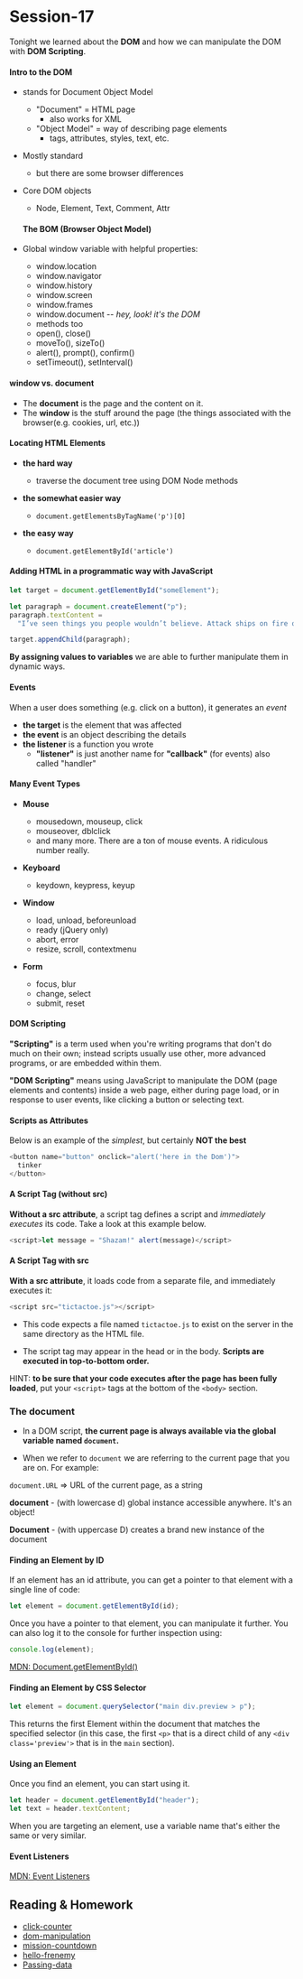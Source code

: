# Session-17

Tonight we learned about the **DOM** and how we can manipulate the DOM with **DOM Scripting**.

#### Intro to the DOM

- stands for Document Object Model
  - "Document" = HTML page
    - also works for XML
  - "Object Model" = way of describing page elements
    - tags, attributes, styles, text, etc.
- Mostly standard
  - but there are some browser differences
- Core DOM objects

  - Node, Element, Text, Comment, Attr

  #### The BOM (Browser Object Model)

- Global window variable with helpful properties:
  - window.location
  - window.navigator
  - window.history
  - window.screen
  - window.frames
  - window.document -- _hey, look! it's the DOM_
  - methods too
  - open(), close()
  - moveTo(), sizeTo()
  - alert(), prompt(), confirm()
  - setTimeout(), setInterval()

#### window vs. document

- The **document** is the page and the content on it.
- The **window** is the stuff around the page (the things associated with the browser(e.g. cookies, url, etc.))

#### Locating HTML Elements

- **the hard way**

  - traverse the document tree using DOM Node methods

- **the somewhat easier way**

  - `document.getElementsByTagName('p')[0]`

- **the easy way**
  - `document.getElementById('article')`

#### Adding HTML in a programmatic way with JavaScript

```js
let target = document.getElementById("someElement");

let paragraph = document.createElement("p");
paragraph.textContent =
  "I’ve seen things you people wouldn’t believe. Attack ships on fire off the shoulder of Orion. I watched C-beams glitter in the dark near the Tannhauser gate. All those moments will be lost in time, like tears in rain.";

target.appendChild(paragraph);
```

**By assigning values to variables** we are able to further manipulate them in dynamic ways.

#### Events

When a user does something (e.g. click on a button), it generates an _event_

- **the target** is the element that was affected
- **the event** is an object describing the details
- **the listener** is a function you wrote
  - **"listener"** is just another name for **"callback"** (for events)
    also called "handler"

#### Many Event Types

- **Mouse**

  - mousedown, mouseup, click
  - mouseover, dblclick
  - and many more. There are a ton of mouse events. A ridiculous number really.

- **Keyboard**

  - keydown, keypress, keyup

- **Window**

  - load, unload, beforeunload
  - ready (jQuery only)
  - abort, error
  - resize, scroll, contextmenu

- **Form**

  - focus, blur
  - change, select
  - submit, reset

#### DOM Scripting

**"Scripting"** is a term used when you're writing programs that don't do much on their own; instead scripts usually use other, more advanced programs, or are embedded within them.

**"DOM Scripting"** means using JavaScript to manipulate the DOM (page elements and contents) inside a web page, either during page load, or in response to user events, like clicking a button or selecting text.

#### Scripts as Attributes

Below is an example of the _simplest_, but certainly **NOT the best**

```js
<button name="button" onclick="alert('here in the Dom')">
  tinker
</button>
```

#### A Script Tag (without src)

**Without a src attribute**, a script tag defines a script and _immediately executes_ its code. Take a look at this example below.

```js
<script>let message = "Shazam!" alert(message)</script>
```

#### A Script Tag with src

**With a src attribute**, it loads code from a separate file, and immediately executes it:

```js
<script src="tictactoe.js"></script>
```

- This code expects a file named `tictactoe.js` to exist on the server in the same directory as the HTML file.

- The script tag may appear in the head or in the body. **Scripts are executed in top-to-bottom order.**

HINT: **to be sure that your code executes after the page has been fully loaded**, put your `<script>` tags at the bottom of the `<body>` section.

### The document

- In a DOM script, **the current page is always available via the global variable named `document`.**

- When we refer to `document` we are referring to the current page that you are on. For example:

`document.URL` => URL of the current page, as a string

**document** - (with lowercase d) global instance accessible anywhere. It's an object!

**Document** - (with uppercase D) creates a brand new instance of the document

#### Finding an Element by ID

If an element has an id attribute, you can get a pointer to that element with a single line of code:

```js
let element = document.getElementById(id);
```

Once you have a pointer to that element, you can manipulate it further. You can also log it to the console for further inspection using:

```js
console.log(element);
```

[MDN: Document.getElementById()](https://developer.mozilla.org/en-US/docs/Web/API/Document/getElementById)

#### Finding an Element by CSS Selector

```js
let element = document.querySelector("main div.preview > p");
```

This returns the first Element within the document that matches the specified selector (in this case, the first `<p>` that is a direct child of any `<div class='preview'>` that is in the `main` section).

#### Using an Element

Once you find an element, you can start using it.

```js
let header = document.getElementById("header");
let text = header.textContent;
```

When you are targeting an element, use a variable name that's either the same or very similar.

#### Event Listeners

[MDN: Event Listeners](https://developer.mozilla.org/en-US/docs/Web/API/EventTarget/addEventListener)

## Reading & Homework

- [click-counter](https://replit.com/@Upright-JSI-Mar-2022/click-counter)
- [dom-manipulation](https://replit.com/@Upright-JSI-Mar-2022/dom-manipulation-practice#index.html)
- [mission-countdown](https://replit.com/@Upright-JSI-Mar-2022/mission-countdown-timer#index.html)
- [hello-frenemy](https://replit.com/@Upright-JSI-Mar-2022/hello-frenemy-www)
- [Passing-data](https://replit.com/@Upright-JSI-Mar-2022/passing-data#index.html)
